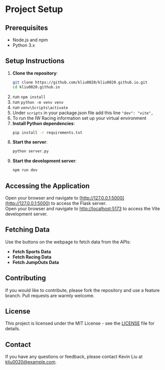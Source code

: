 # Project Setup

## Prerequisites
- Node.js and npm
- Python 3.x

## Setup Instructions

1. **Clone the repository**:
   ```sh
   git clone https://github.com/kliu0020/kliu0020.github.io.git
   cd kliu0020.github.io

1. run `npm install`
2. run `python -m venv venv`
3. run `venv\Scripts\activate`
4. Under `scripts` in your package.json file add this line `"dev": "vite",`
5. To run the IW Racing information set up your virtual environment
6. **Install Python dependencies**:
    ```sh
    pip install -r requirements.txt
    ```
7. **Start the server**:
    ```sh
    python server.py
    ```
8. **Start the development server**:
    ```sh
    npm run dev
    ```

## Accessing the Application

Open your browser and navigate to [http://127.0.0.1:5000](http://127.0.0.1:5000) to access the Flask server.  
Open your browser and navigate to [http://localhost:5173](http://localhost:5173) to access the Vite development server.

## Fetching Data

Use the buttons on the webpage to fetch data from the APIs:
- **Fetch Sports Data**
- **Fetch Racing Data**
- **Fetch JumpOuts Data**

## Contributing

If you would like to contribute, please fork the repository and use a feature branch. Pull requests are warmly welcome.

## License

This project is licensed under the MIT License - see the [LICENSE](LICENSE) file for details.

## Contact

If you have any questions or feedback, please contact Kevin Liu at [kliu0020@example.com](mailto:kliu0020@example.com).